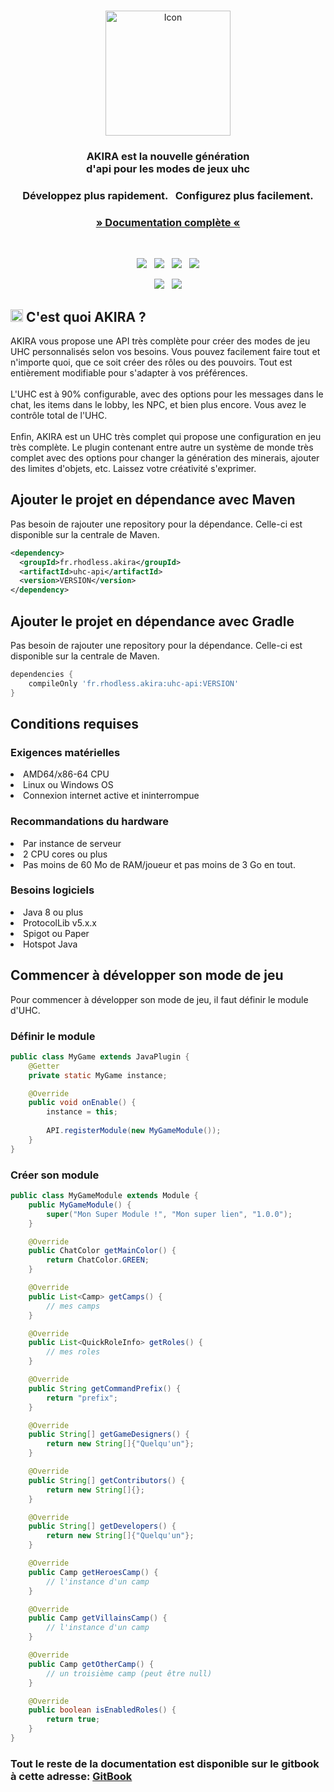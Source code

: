 <br>

<p align="center">
    <img width="200" src="https://imgur.com/AxKQPw9.png" alt="Icon">
</p>

<h3 align="center">
    AKIRA est la nouvelle génération <br>
    d'api pour les modes de jeux uhc
</h3>

<h3 align="center">Développez plus rapidement. &nbsp; Configurez plus facilement.</h3>
<h3 align="center"><a href="https://akira-docs.rhodless.fr" target="_BLANK">» Documentation complète «</a></h3>

<br>

<p align="center">
    <a href="#"><img src="https://img.shields.io/github/v/release/rhodless/akira-api?color=f58a42&include_prereleases&label=version&sort=semver&style=flat-square"></a>
    &nbsp;
    <a href="#"><img src="https://img.shields.io/badge/built_with-maven-dca282.svg?style=flat-square"></a>
    &nbsp;
    <a href="https://github.com/surrealdb/surrealdb/actions"><img src="https://img.shields.io/github/actions/workflow/status/rhodless/akira-api/ci.yml?style=flat-square&branch=main"></a>
    &nbsp;
    <a href="#"><img src="https://img.shields.io/badge/license-MIT-00bfff.svg?style=flat-square"></a>
</p>
<p align="center">
	<a href="#"><img src="https://img.shields.io/discord/1068487764074565642?label=discord&style=flat-square&color=5a66f6"></a>
	&nbsp;
    <a href="https://twitter.com/Rhodless"><img src="https://img.shields.io/badge/twitter-follow-1d9bf0.svg?style=flat-square"></a>
</p>

<h2><img height="20" src="https://imgur.com/AxKQPw9.png">&nbsp;C'est quoi AKIRA ?</h2>
AKIRA vous propose une API très complète pour créer des modes de jeu UHC personnalisés selon vos besoins. Vous pouvez facilement faire tout et n'importe quoi, que ce soit créer des rôles ou des pouvoirs. Tout est entièrement modifiable pour s'adapter à vos préférences.
<br><br>
L'UHC est à 90% configurable, avec des options pour les messages dans le chat, les items dans le lobby, les NPC, et bien plus encore. Vous avez le contrôle total de l'UHC.
<br><br>
Enfin, AKIRA est un UHC très complet qui propose une configuration en jeu très complète. Le plugin contenant entre autre un système de monde très complet avec des options pour changer la génération des minerais, ajouter des limites d'objets, etc. Laissez votre créativité s'exprimer.
  
## Ajouter le projet en dépendance avec Maven
 
Pas besoin de rajouter une repository pour la dépendance. Celle-ci est disponible sur la centrale de Maven.
   
```xml
<dependency>
  <groupId>fr.rhodless.akira</groupId>
  <artifactId>uhc-api</artifactId>
  <version>VERSION</version>
</dependency>
```

## Ajouter le projet en dépendance avec Gradle
 
Pas besoin de rajouter une repository pour la dépendance. Celle-ci est disponible sur la centrale de Maven.
   
```groovy
dependencies {
    compileOnly 'fr.rhodless.akira:uhc-api:VERSION'
}
```

## Conditions requises

### Exigences matérielles

<li>AMD64/x86-64 CPU</li>
<li>Linux ou Windows OS</li>
<li>Connexion internet active et ininterrompue</li>

### Recommandations du hardware

<li>Par instance de serveur</li>
<li>2 CPU cores ou plus</li>
<li>Pas moins de 60 Mo de RAM/joueur et pas moins de 3 Go en tout.</li>

### Besoins logiciels

<li>Java 8 ou plus</li>
<li>ProtocolLib v5.x.x</li>
<li>Spigot ou Paper</li>
<li>Hotspot Java</li>

## Commencer à développer son mode de jeu

<p>
Pour commencer à développer son mode de jeu, il faut définir le module d'UHC.

### Définir le module
```java
public class MyGame extends JavaPlugin {
    @Getter
    private static MyGame instance;

    @Override
    public void onEnable() {
        instance = this;
        
        API.registerModule(new MyGameModule());
    }
}
```

### Créer son module
```java
public class MyGameModule extends Module {
    public MyGameModule() {
        super("Mon Super Module !", "Mon super lien", "1.0.0");
    }

    @Override
    public ChatColor getMainColor() {
        return ChatColor.GREEN;
    }

    @Override
    public List<Camp> getCamps() {
        // mes camps
    }

    @Override
    public List<QuickRoleInfo> getRoles() {
        // mes roles
    }

    @Override
    public String getCommandPrefix() {
        return "prefix";
    }

    @Override
    public String[] getGameDesigners() {
        return new String[]{"Quelqu'un"};
    }

    @Override
    public String[] getContributors() {
        return new String[]{};
    }

    @Override
    public String[] getDevelopers() {
        return new String[]{"Quelqu'un"};
    }

    @Override
    public Camp getHeroesCamp() {
        // l'instance d'un camp
    }

    @Override
    public Camp getVillainsCamp() {
        // l'instance d'un camp
    }

    @Override
    public Camp getOtherCamp() {
        // un troisième camp (peut être null)
    }

    @Override
    public boolean isEnabledRoles() {
        return true;
    }
}
```

### Tout le reste de la documentation est disponible sur le gitbook à cette adresse: [GitBook](https://akira-docs.rhodless.fr) 
